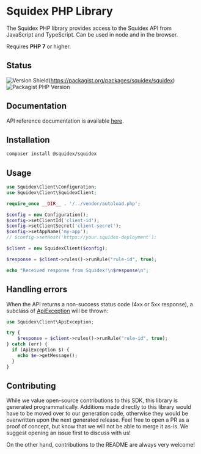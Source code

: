 # Squidex PHP Library

The Squidex PHP library provides access to the Squidex API from JavaScript and TypeScript. Can be used in node and in the browser.

Requires **PHP 7** or higher.


## Status

![Version Shield](https://img.shields.io/github/v/release/squidex/sdk-php)(https://packagist.org/packages/squidex/squidex)
![Packagist PHP Version](https://img.shields.io/packagist/dependency-v/squidex/squidex/php)

## Documentation

API reference documentation is available [here](https://cloud.squidex.io/api/docs).

## Installation

```bash
composer install @squidex/squidex
```

## Usage

```php
use Squidex\Client\Configuration;
use Squidex\Client\SquidexClient;

require_once __DIR__ . '/../vendor/autoload.php';

$config = new Configuration();
$config->setClientId('client-id');
$config->setClientSecret('client-secret');
$config->setAppName('my-app');
// $config->setHost('https://your.squidex-deployment');

$client = new SquidexClient($config);

$response = $client->rules()->runRule("rule-id", true);

echo "Received response from Squidex!\n$response\n";
```

## Handling errors

When the API returns a non-success status code (4xx or 5xx response), a subclass of [ApiException](https://github.com/Squidex/sdk-php/blob/main/lib/ApiException.php) will be thrown:

```php
use Squidex\Client\ApiException;

try {
    $response = $client->rules()->runRule("rule-id", true);
} catch (err) {
  if (ApiException $) {
    echo $e->getMessage();
  }
}
```

## Contributing

While we value open-source contributions to this SDK, this library is generated programmatically. Additions made directly to this library would have to be moved over to our generation code, otherwise they would be overwritten upon the next generated release. Feel free to open a PR as a proof of concept, but know that we will not be able to merge it as-is. We suggest opening an issue first to discuss with us!

On the other hand, contributions to the README are always very welcome!
